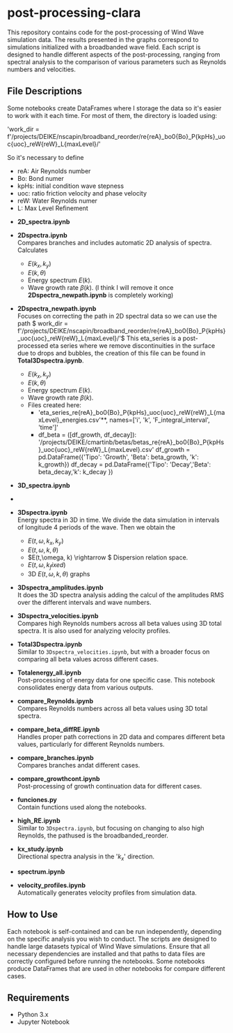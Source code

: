 # post-processing-clara

This repository contains code for the post-processing of Wind Wave simulation data. The results presented in the graphs correspond to simulations initialized with a broadbanded wave field. Each script is designed to handle different aspects of the post-processing, ranging from spectral analysis to the comparison of various parameters such as Reynolds numbers and velocities.

## File Descriptions

Some notebooks create DataFrames where I storage the data so it's easier to work with it each time. For most of them, the directory is loaded using:

'work_dir = f'/projects/DEIKE/nscapin/broadband_reorder/re{reA}_bo0{Bo}_P{kpHs}_uoc{uoc}_reW{reW}_L{maxLevel}/' 

So it's necessary to define 
* reA: Air Reynolds number
* Bo: Bond numer
* kpHs: initial condition wave stepness
* uoc: ratio friction velocity and phase velocity
* reW: Water Reynolds numer
* L: Max Level Refinement

- **2D_spectra.ipynb**
  
  
- **2Dspectra.ipynb**  
  Compares branches and includes automatic 2D analysis of spectra. Calculates
  - $E(k_x,k_y)$
  - $E(k,\theta)$
  - Energy spectrum $E(k)$.
  - Wave growth rate $\beta(k)$.
    (I think I will remove it once **2Dspectra_newpath.ipynb** is completely working)
- **2Dspectra_newpath.ipynb**  
  Focuses on correcting the path in 2D spectral data so we can use the path $ work_dir = f'/projects/DEIKE/nscapin/broadband_reorder/re{reA}_bo0{Bo}_P{kpHs}_uoc{uoc}_reW{reW}_L{maxLevel}/'$
  This eta_series is a post-processed eta series where we remove discontinuities in the surface due to drops and bubbles, the creation of this file can be found in **Total3Dspectra.ipynb**.
  
  - $E(k_x,k_y)$
  - $E(k,\theta)$
  - Energy spectrum $E(k)$.
  - Wave growth rate $\beta(k)$.
  - Files created here:
    -  'eta_series_re{reA}_bo0{Bo}_P{kpHs}_uoc{uoc}_reW{reW}_L{maxLevel}_energies.csv'**, names=['i', 'k', 'F_integral_interval', 'time']'
    -  df_beta = ([df_growth, df_decay]): '/projects/DEIKE/cmartinb/betas/betas_re{reA}_bo0{Bo}_P{kpHs}_uoc{uoc}_reW{reW}_L{maxLevel}.csv' df_growth = pd.DataFrame({'Tipo': 'Growth', 'Beta': beta_growth, 'k': k_growth}) df_decay = pd.DataFrame({'Tipo': 'Decay','Beta': beta_decay,'k': k_decay })

- **3D_spectra.ipynb**
- 
- **3Dspectra.ipynb**  
  Energy spectra in 3D in time. We divide the data simulation in intervals of longitude 4 periods of the wave. Then we obtain the
  - $E(t,\omega, k_x, k_y)$
  - $E(t,\omega, k, \theta)$
  - $E(t,\omega, k) \rightarrow $ Dispersion relation space.
  - $E(t,\omega, k_fixed)$
  - 3D $E(t,\omega, k, \theta)$ graphs
- **3Dspectra_amplitudes.ipynb**  
  It does the 3D spectra analysis adding the calcul of the amplitudes RMS over the different intervals and wave numbers. 

- **3Dspectra_velocities.ipynb**  
  Compares high Reynolds numbers across all beta values using 3D total spectra. It is also used for analyzing velocity profiles.

- **Total3Dspectra.ipynb**  
  Similar to `3Dspectra_velocities.ipynb`, but with a broader focus on comparing all beta values across different cases.

- **Totalenergy_all.ipynb**  
  Post-processing of energy data for one specific case. This notebook consolidates energy data from various outputs.

- **compare_Reynolds.ipynb**  
  Compares Reynolds numbers across all beta values using 3D total spectra.
- **compare_beta_diffRE.ipynb**  
  Handles proper path corrections in 2D data and compares different beta values, particularly for different Reynolds numbers.

- **compare_branches.ipynb**  
  Compares branches andat different cases.

- **compare_growthcont.ipynb**  
  Post-processing of growth continuation data for different cases.
- **funciones.py**  
  Contain functions used along the notebooks.

- **high_RE.ipynb**  
  Similar to `3Dspectra.ipynb`, but focusing on changing to also high Reynolds, the pathused is the broadbanded_reorder.
- **kx_study.ipynb**  
  Directional spectra analysis in the '$k_x$' direction.
- **spectrum.ipynb**  

- **velocity_profiles.ipynb**  
  Automatically generates velocity profiles from simulation data.
## How to Use

Each notebook is self-contained and can be run independently, depending on the specific analysis you wish to conduct. The scripts are designed to handle large datasets typical of Wind Wave simulations. Ensure that all necessary dependencies are installed and that paths to data files are correctly configured before running the notebooks. Some notebooks produce DataFrames that are used in other notebooks for compare different cases.
## Requirements

- Python 3.x
- Jupyter Notebook
